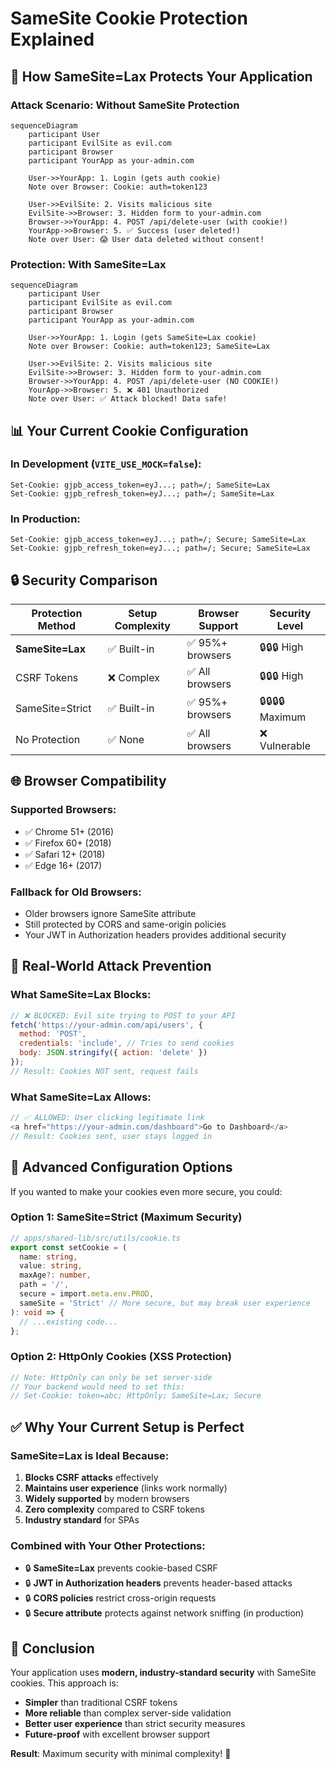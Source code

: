 # SameSite Cookie Protection Explained

## 🎯 **How SameSite=Lax Protects Your Application**

### **Attack Scenario: Without SameSite Protection**

```mermaid
sequenceDiagram
    participant User
    participant EvilSite as evil.com
    participant Browser
    participant YourApp as your-admin.com

    User->>YourApp: 1. Login (gets auth cookie)
    Note over Browser: Cookie: auth=token123
    
    User->>EvilSite: 2. Visits malicious site
    EvilSite->>Browser: 3. Hidden form to your-admin.com
    Browser->>YourApp: 4. POST /api/delete-user (with cookie!)
    YourApp->>Browser: 5. ✅ Success (user deleted!)
    Note over User: 😱 User data deleted without consent!
```

### **Protection: With SameSite=Lax**

```mermaid
sequenceDiagram
    participant User
    participant EvilSite as evil.com
    participant Browser
    participant YourApp as your-admin.com

    User->>YourApp: 1. Login (gets SameSite=Lax cookie)
    Note over Browser: Cookie: auth=token123; SameSite=Lax
    
    User->>EvilSite: 2. Visits malicious site
    EvilSite->>Browser: 3. Hidden form to your-admin.com
    Browser->>YourApp: 4. POST /api/delete-user (NO COOKIE!)
    YourApp->>Browser: 5. ❌ 401 Unauthorized
    Note over User: ✅ Attack blocked! Data safe!
```

## 📊 **Your Current Cookie Configuration**

### **In Development (`VITE_USE_MOCK=false`):**
```http
Set-Cookie: gjpb_access_token=eyJ...; path=/; SameSite=Lax
Set-Cookie: gjpb_refresh_token=eyJ...; path=/; SameSite=Lax
```

### **In Production:**
```http
Set-Cookie: gjpb_access_token=eyJ...; path=/; Secure; SameSite=Lax
Set-Cookie: gjpb_refresh_token=eyJ...; path=/; Secure; SameSite=Lax
```

## 🔒 **Security Comparison**

| Protection Method | Setup Complexity | Browser Support | Security Level |
|-------------------|------------------|-----------------|----------------|
| **SameSite=Lax** | ✅ Built-in | ✅ 95%+ browsers | 🔒🔒🔒 High |
| CSRF Tokens | ❌ Complex | ✅ All browsers | 🔒🔒🔒 High |
| SameSite=Strict | ✅ Built-in | ✅ 95%+ browsers | 🔒🔒🔒🔒 Maximum |
| No Protection | ✅ None | ✅ All browsers | ❌ Vulnerable |

## 🌐 **Browser Compatibility**

### **Supported Browsers:**
- ✅ Chrome 51+ (2016)
- ✅ Firefox 60+ (2018)
- ✅ Safari 12+ (2018)
- ✅ Edge 16+ (2017)

### **Fallback for Old Browsers:**
- Older browsers ignore SameSite attribute
- Still protected by CORS and same-origin policies
- Your JWT in Authorization headers provides additional security

## 🚀 **Real-World Attack Prevention**

### **What SameSite=Lax Blocks:**
```javascript
// ❌ BLOCKED: Evil site trying to POST to your API
fetch('https://your-admin.com/api/users', {
  method: 'POST',
  credentials: 'include', // Tries to send cookies
  body: JSON.stringify({ action: 'delete' })
});
// Result: Cookies NOT sent, request fails
```

### **What SameSite=Lax Allows:**
```javascript
// ✅ ALLOWED: User clicking legitimate link
<a href="https://your-admin.com/dashboard">Go to Dashboard</a>
// Result: Cookies sent, user stays logged in
```

## 🔧 **Advanced Configuration Options**

If you wanted to make your cookies even more secure, you could:

### **Option 1: SameSite=Strict (Maximum Security)**
```typescript
// apps/shared-lib/src/utils/cookie.ts
export const setCookie = (
  name: string,
  value: string,
  maxAge?: number,
  path = '/',
  secure = import.meta.env.PROD,
  sameSite = 'Strict' // More secure, but may break user experience
): void => {
  // ...existing code...
};
```

### **Option 2: HttpOnly Cookies (XSS Protection)**
```typescript
// Note: HttpOnly can only be set server-side
// Your backend would need to set this:
// Set-Cookie: token=abc; HttpOnly; SameSite=Lax; Secure
```

## ✅ **Why Your Current Setup is Perfect**

### **SameSite=Lax is Ideal Because:**
1. **Blocks CSRF attacks** effectively
2. **Maintains user experience** (links work normally)
3. **Widely supported** by modern browsers
4. **Zero complexity** compared to CSRF tokens
5. **Industry standard** for SPAs

### **Combined with Your Other Protections:**
- 🔒 **SameSite=Lax** prevents cookie-based CSRF
- 🔒 **JWT in Authorization headers** prevents header-based attacks
- 🔒 **CORS policies** restrict cross-origin requests
- 🔒 **Secure attribute** protects against network sniffing (in production)

## 🎯 **Conclusion**

Your application uses **modern, industry-standard security** with SameSite cookies. This approach is:
- **Simpler** than traditional CSRF tokens
- **More reliable** than complex server-side validation
- **Better user experience** than strict security measures
- **Future-proof** with excellent browser support

**Result**: Maximum security with minimal complexity! 🚀
